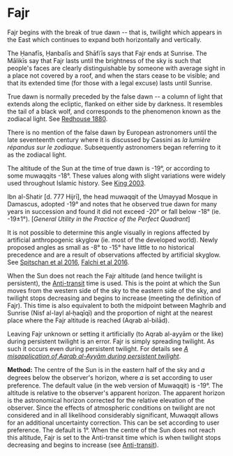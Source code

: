 # Fajr
Fajr begins with the break of true dawn -- that is, twilight which appears in the East which continues to expand both horizontally and vertically.

The Ḥanafīs, Ḥanbalīs and Shāfiʿīs says that Fajr ends at Sunrise. The Mālikīs say that Fajr lasts until the brightness of the sky is such that people's faces are clearly distinguishable by someone with average sight in a place not covered by a roof, and when the stars cease to be visible; and that its extended time (for those with a legal excuse) lasts until Sunrise.

True dawn is normally preceded by the false dawn -- a column of light that extends along the ecliptic, flanked on either side by darkness. It resembles the tail of a black wolf, and corresponds to the phenomenon known as the zodiacal light. See [Redhouse 1880](https://www.jstor.org/stable/25196852).

<note>There is no mention of the false dawn by European astronomers until the late seventeenth century where it is discussed by Cassini as _la lumière répandus sur le zodiaque_. Subsequently astronomers began referring to it as the zodiacal light.</note>

The altitude of the Sun at the time of true dawn is -19°, or according to some muwaqqits -18°. These values along with slight variations were widely used throughout Islamic history. See [King 2003](https://brill.com/abstract/title/7640).

<note>Ibn al-Shatir [d. 777 Hijrī], the head muwaqqit of the Umayyad Mosque in Damascus, adopted -19° and notes that he observed true dawn for many years in succession and found it did not exceed -20° or fall below -18° (ie. -19±1°). [_General Utility in the Practice of the Perfect Quadrant_]</note>

<note type="warning">It is not possible to determine this angle visually in regions affected by artificial anthropogenic skyglow (ie. most of the developed world). Newly proposed angles as small as -8° to -15° have little to no historical precedence and are a result of observations affected by artificial skyglow. See [Spitschan et al 2016](http://www.nature.com/articles/srep26756), [Falchi et al 2016](https://advances.sciencemag.org/content/2/6/e1600377.full).</note>

When the Sun does not reach the Fajr altitude (and hence twilight is persistent), the [Anti-transit](/anti-transit) time is used. This is the point at which the Sun moves from the western side of the sky to the eastern side of the sky, and twilight stops decreasing and begins to increase (meeting the definition of Fajr). This time is also equivalent to both the midpoint between Maghrib and Sunrise (Nisf al-layl al‑ḥaqīqī) and the proportion of night at the nearest place where the Fajr altitude is reached (Aqrab al-bilād).

<note type="warning">Leaving Fajr unknown or setting it artificially (to Aqrab al-ayyām or the like) during persistent twilight is an error. Fajr is simply spreading twilight. As such it occurs even during persistent twilight. For details see [_A misapplication of Aqrab al-Ayyām during persistent twilight_](/aqrab-al-ayyam).</note>

**Method:** The centre of the Sun is in the eastern half of the sky and 𝛼 degrees below the observer's horizon, where 𝛼 is set according to user preference. The default value (in the web version of Muwaqqit) is -19°. The altitude is relative to the observer's apparent horizon. The apparent horizon is the astronomical horizon corrected for the relative elevation of the observer. Since the effects of atmospheric conditions on twilight are not considered and in all likelihood considerably significant, Muwaqqit allows for an additional uncertainty correction. This can be set according to user preference. The default is 1°. When the centre of the Sun does not reach this altitude, Fajr is set to the Anti-transit time which is when twilight stops decreasing and begins to increase (see [Anti-transit](/anti-transit)).
